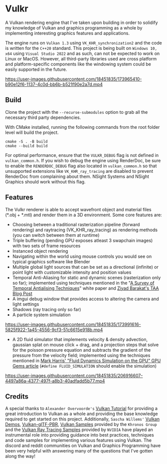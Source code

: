 # Vulkr

A Vulkan rendering engine that I've taken upon building in order to solidify my knowledge of Vulkan and graphics programming as a whole by implementing interesting graphics features and applications.

The engine runs on `Vulkan 1.3` using `VK_KHR_synchronization2` and the code is written for the `C++20` standard. This project is being built on `Windows 10, x64` using `Visual Studio 2022` and as such, can not be expected to work on Linux or MacOS. However, all third-party libraries used are cross platform and platform-specific components like the windowing system could be easily supported in the future. 

https://user-images.githubusercontent.com/18451835/173965410-b90e12f6-1137-4c0d-bb6b-b521f90e2a7d.mp4

## Build
Clone the project with the `--recurse-submodules` option to grab all the necessary third party dependencies.

With CMake installed, running the following commands from the root folder level will build the project.
```
cmake -S . -B build
cmake --build build
```
For optimal performance, ensure that the `VULKR_DEBUG` flag is not defined in `vulkan_common.h`. If you wish to debug the engine using RenderDoc, be sure to enable the `RENDERDOC_DEBUG` flag also located in `vulkan_common.h` so that unsupported extensions like `VK_KHR_ray_tracing` are disabled to prevent RenderDoc from complaining about them. NSight Systems and NSight Graphics should work without this flag.

## Features
The Vulkr renderer is able to accept wavefront object and material files (*.obj + *.mtl) and render them in a 3D environment. Some core features are:
- Choosing between a traditional rasterization pipeline (forward rendering) and raytracing (VK_KHR_ray_tracing) as rendering methods (you can switch between them at runtime)
- Triple buffering (pending GPU exposes atleast 3 swapchain images) with two sets of frame resources
- Instanced object rendering
- Navigating within the world using mouse controls you would see on typical graphics software like Blender
- Multiple global light sources that can be set as a directional (infinite) or point light with customizable intensity and position values
- Temporal Anti-Aliasing for static and dynamic scenes (rasterization only so far); implemented using techniques mentioned in the "[A Survey of Temporal Antialising Techniques](http://behindthepixels.io/assets/files/TemporalAA.pdf)" white paper and [Ziyad Barakat's TAA Blog Post](https://ziyadbarakat.wordpress.com/2020/07/28/temporal-anti-aliasing-step-by-step/)
- A imgui debug window that provides access to altering the camera and light settings
- Shadows (ray tracing only so far)
- A particle system simulation

https://user-images.githubusercontent.com/18451835/173991616-5825f922-1a45-4556-9cf3-51c6615e918b.mp4

- A 2D fluid simulator that implements velocity & density advection, gaussian splat on mouse click + drag, and a projection steps that solve for the poisson pressure equation and subtracts the gradient of the pressure from the velocity field; implemented using the techniques mentioned in [Mark Harris' "Fluid Dynamics Simulation on the GPU" GPU Gems article](https://developer.nvidia.com/gpugems/gpugems/part-vi-beyond-triangles/chapter-38-fast-fluid-dynamics-simulation-gpu) (`#define FLUID_SIMULATION` should enable the simulation)

https://user-images.githubusercontent.com/18451835/206916607-4497a86a-4377-497f-a8b3-40adfadd5b77.mp4


## Credits
A special thanks to `Alexander Overvoorde's` [Vulkan Tutorial](https://vulkan-tutorial.com/) for providing a great introduction to Vulkan as a whole and providing the base knowledge required to get started on this project. Additionally, `Sascha Willems'` [Vulkan Demos](https://github.com/SaschaWillems/Vulkan), [Vulkan-glTF-PBR](https://github.com/SaschaWillems/Vulkan-glTF-PBR), [Vulkan Samples](https://github.com/KhronosGroup/Vulkan-Samples) provided by the `Khronos Group` and the [Vulkan Ray Tracing Samples](https://github.com/nvpro-samples/vk_raytracing_tutorial_KHR) provided by `NVIDIA` have played an instrumental role into providing guidance into best practices, techniques and code samples for implementing various features using Vulkan. The discord and reddit communities on Vulkan and Graphics Programming have been very helpful with answering many of the questions that I've gotten along the way!
